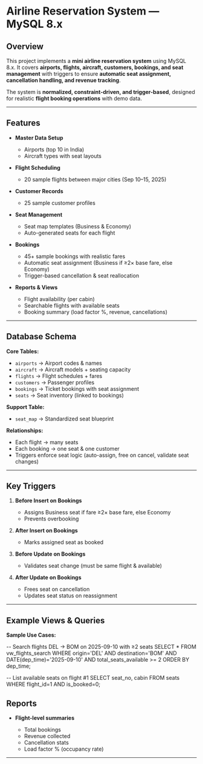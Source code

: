 # Airline Reservation System — MySQL 8.x

##  Overview

This project implements a **mini airline reservation system** using MySQL 8.x.
It covers **airports, flights, aircraft, customers, bookings, and seat management** with triggers to ensure **automatic seat assignment, cancellation handling, and revenue tracking**.

The system is **normalized, constraint-driven, and trigger-based**, designed for realistic **flight booking operations** with demo data.

---

##  Features

* **Master Data Setup**

  * Airports (top 10 in India)
  * Aircraft types with seat layouts
* **Flight Scheduling**

  * 20 sample flights between major cities (Sep 10–15, 2025)
* **Customer Records**

  * 25 sample customer profiles
* **Seat Management**

  * Seat map templates (Business & Economy)
  * Auto-generated seats for each flight
* **Bookings**

  * 45+ sample bookings with realistic fares
  * Automatic seat assignment (Business if ≥2× base fare, else Economy)
  * Trigger-based cancellation & seat reallocation
* **Reports & Views**

  * Flight availability (per cabin)
  * Searchable flights with available seats
  * Booking summary (load factor %, revenue, cancellations)

---

##  Database Schema

**Core Tables:**

* `airports` → Airport codes & names
* `aircraft` → Aircraft models + seating capacity
* `flights` → Flight schedules + fares
* `customers` → Passenger profiles
* `bookings` → Ticket bookings with seat assignment
* `seats` → Seat inventory (linked to bookings)

**Support Table:**

* `seat_map` → Standardized seat blueprint

**Relationships:**

* Each flight → many seats
* Each booking → one seat & one customer
* Triggers enforce seat logic (auto-assign, free on cancel, validate seat changes)

---

##  Key Triggers

1. **Before Insert on Bookings**

   * Assigns Business seat if fare ≥2× base fare, else Economy
   * Prevents overbooking
2. **After Insert on Bookings**

   * Marks assigned seat as booked
3. **Before Update on Bookings**

   * Validates seat change (must be same flight & available)
4. **After Update on Bookings**

   * Frees seat on cancellation
   * Updates seat status on reassignment

---

##  Example Views & Queries

**Sample Use Cases:**


-- Search flights DEL → BOM on 2025-09-10 with ≥2 seats
SELECT * FROM vw_flights_search
 WHERE origin='DEL' AND destination='BOM'
   AND DATE(dep_time)='2025-09-10'
   AND total_seats_available >= 2
 ORDER BY dep_time;

-- List available seats on flight #1
SELECT seat_no, cabin FROM seats WHERE flight_id=1 AND is_booked=0;




##  Reports

* **Flight-level summaries**

  * Total bookings
  * Revenue collected
  * Cancellation stats
  * Load factor % (occupancy rate)

---
